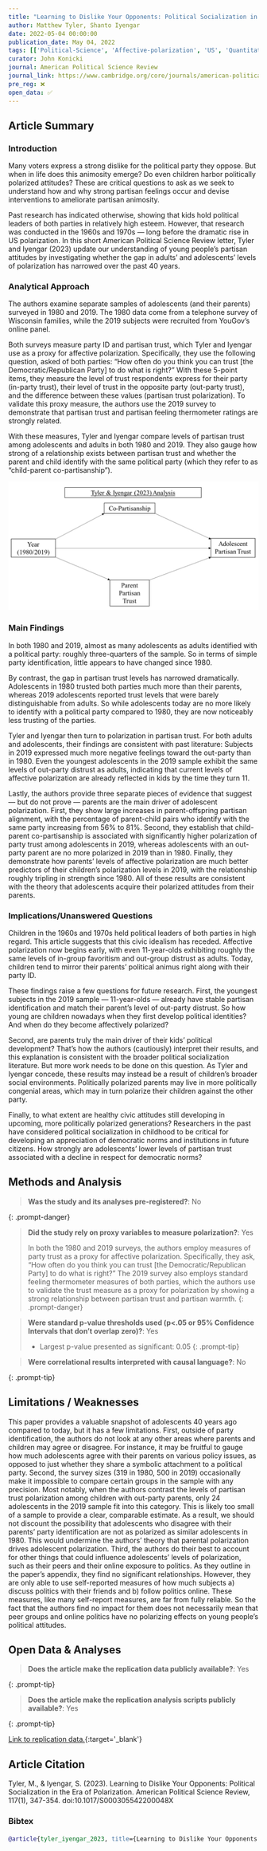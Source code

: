 ```yaml
---
title: "Learning to Dislike Your Opponents: Political Socialization in the Era of Polarization"
author: Matthew Tyler, Shanto Iyengar
date: 2022-05-04 00:00:00
publication_date: May 04, 2022
tags: [['Political-Science', 'Affective-polarization', 'US', 'Quantitative', 'Descriptive']]
curator: John Konicki
journal: American Political Science Review
journal_link: https://www.cambridge.org/core/journals/american-political-science-review/article/learning-to-dislike-your-opponents-political-socialization-in-the-era-of-polarization/C077FF0A2DE578BF1CBEB365D277A67E
pre_reg: ❌
open_data: ✅
---
```


## Article Summary

### Introduction

Many voters express a strong dislike for the political party they oppose. But when in life does this animosity emerge? Do even children harbor politically polarized attitudes? These are critical questions to ask as we seek to understand how and why strong partisan feelings occur and devise interventions to ameliorate partisan animosity. 

Past research has indicated otherwise, showing that kids hold political leaders of both parties in relatively high esteem. However, that research was conducted in the 1960s and 1970s — long before the dramatic rise in US polarization. In this short American Political Science Review letter, Tyler and Iyengar (2023) update our understanding of young people’s partisan attitudes by investigating whether the gap in adults’ and adolescents’ levels of polarization has narrowed over the past 40 years. 

### Analytical Approach

The authors examine separate samples of adolescents (and their parents) surveyed in 1980 and 2019. The 1980 data come from a telephone survey of Wisconsin families, while the 2019 subjects were recruited from YouGov’s online panel.

Both surveys measure party ID and partisan trust, which Tyler and Iyengar use as a proxy for affective polarization. Specifically, they use the following question, asked of both parties: “How often do you think you can trust [the Democratic/Republican Party] to do what is right?” With these 5-point items, they measure the level of trust respondents express for their party (in-party trust), their level of trust in the opposite party (out-party trust), and the difference between these values (partisan trust polarization). To validate this proxy measure, the authors use the 2019 survey to demonstrate that partisan trust and partisan feeling thermometer ratings are strongly related.

With these measures, Tyler and Iyengar compare levels of partisan trust among adolescents and adults in both 1980 and 2019. They also gauge how strong of a relationship exists between partisan trust and whether the parent and child identify with the same political party (which they refer to as “child-parent co-partisanship”).

![**Tyler & Iyengar (2023) Analysis**](/assets/img/tyleriyengar2023analysis.png)

### Main Findings

In both 1980 and 2019, almost as many adolescents as adults identified with a political party: roughly three-quarters of the sample. So in terms of simple party identification, little appears to have changed since 1980.

By contrast, the gap in partisan trust levels has narrowed dramatically. Adolescents in 1980 trusted both parties much more than their parents, whereas 2019 adolescents reported trust levels that were barely distinguishable from adults. So while adolescents today are no more likely to identify with a political party compared to 1980, they are now noticeably less trusting of the parties.

Tyler and Iyengar then turn to polarization in partisan trust. For both adults and adolescents, their findings are consistent with past literature: Subjects in 2019 expressed much more negative feelings toward the out-party than in 1980. Even the youngest adolescents in the 2019 sample exhibit the same levels of out-party distrust as adults, indicating that current levels of affective polarization are already reflected in kids by the time they turn 11.

Lastly, the authors provide three separate pieces of evidence that suggest — but do not prove — parents are the main driver of adolescent polarization. First, they show large increases in parent-offspring partisan alignment, with the percentage of parent-child pairs who identify with the same party increasing from 56% to 81%. Second, they establish that child-parent co-partisanship is associated with significantly higher polarization of party trust among adolescents in 2019, whereas adolescents with an out-party parent are no more polarized in 2019 than in 1980. Finally, they demonstrate how parents’ levels of affective polarization are much better predictors of their children’s polarization levels in 2019, with the relationship roughly tripling in strength since 1980. All of these results are consistent with the theory that adolescents acquire their polarized attitudes from their parents.

### Implications/Unanswered Questions

Children in the 1960s and 1970s held political leaders of both parties in high regard. This article suggests that this civic idealism has receded. Affective polarization now begins early, with even 11-year-olds exhibiting roughly the same levels of in-group favoritism and out-group distrust as adults. Today, children tend to mirror their parents’ political animus right along with their party ID.

These findings raise a few questions for future research. First, the youngest subjects in the 2019 sample — 11-year-olds — already have stable partisan identification and match their parent’s level of out-party distrust. So how young are children nowadays when they first develop political identities? And when do they become affectively polarized?

Second, are parents truly the main driver of their kids’ political development? That’s how the authors (cautiously) interpret their results, and this explanation is consistent with the broader political socialization literature. But more work needs to be done on this question. As Tyler and Iyengar concede, these results may instead be a result of children’s broader social environments. Politically polarized parents may live in more politically congenial areas, which may in turn polarize their children against the other party.

Finally, to what extent are healthy civic attitudes still developing in upcoming, more politically polarized generations? Researchers in the past have considered political socialization in childhood to be critical for developing an appreciation of democratic norms and institutions in future citizens. How strongly are adolescents’ lower levels of partisan trust associated with a decline in respect for democratic norms?

## Methods and Analysis

> **Was the study and its analyses pre-registered?**: No
> 
{: .prompt-danger}

> **Did the study rely on proxy variables to measure polarization?**: Yes
> 
> 
> In both the 1980 and 2019 surveys, the authors employ measures of party trust as a proxy for affective polarization. Specifically, they ask, “How often do you think you can trust [the Democratic/Republican Party] to do what is right?” The 2019 survey also employs standard feeling thermometer measures of both parties, which the authors use to validate the trust measure as a proxy for polarization by showing a strong relationship between partisan trust and partisan warmth.
{: .prompt-danger}


> **Were standard p-value thresholds used (p<.05 or 95% Confidence Intervals that don’t overlap zero)?**: Yes
> 
> - Largest p-value presented as significant: 0.05
{: .prompt-tip}

> **Were correlational results interpreted with causal language?**: No
> 
{: .prompt-tip}

## Limitations / Weaknesses

This paper provides a valuable snapshot of adolescents 40 years ago compared to today, but it has a few limitations. First, outside of party identification, the authors do not look at any other areas where parents and children may agree or disagree. For instance, it may be fruitful to gauge how much adolescents agree with their parents on various policy issues, as opposed to just whether they share a symbolic attachment to a political party.  Second, the survey sizes (319 in 1980, 500 in 2019) occasionally make it impossible to compare certain groups in the sample with any precision. Most notably, when the authors contrast the levels of partisan trust polarization among children with out-party parents, only 24 adolescents in the 2019 sample fit into this category. This is likely too small of a sample to provide a clear, comparable estimate. As a result, we should not discount the possibility that adolescents who disagree with their parents’ party identification are not as polarized as similar adolescents in 1980. This would undermine the authors’ theory that parental polarization drives adolescent polarization.  Third, the authors do their best to account for other things that could influence adolescents’ levels of polarization, such as their peers and their online exposure to politics. As they outline in the paper’s appendix, they find no significant relationships. However, they are only able to use self-reported measures of how much subjects a) discuss politics with their friends and b) follow politics online. These measures, like many self-report measures, are far from fully reliable. So the fact that the authors find no impact for them does not necessarily mean that peer groups and online politics have no polarizing effects on young people’s political attitudes.

## Open Data & Analyses

> **Does the article make the replication data publicly available?**: Yes
> 
{: .prompt-tip}

> **Does the article make the replication analysis scripts publicly available?**: Yes
> 
{: .prompt-tip}


[Link to replication data.](https://dataverse.harvard.edu/dataset.xhtml?persistentId=doi:10.7910/DVN/TMJWIA){:target='_blank'}

## Article Citation

Tyler, M., & Iyengar, S. (2023). Learning to Dislike Your Opponents: Political Socialization in the Era of Polarization. American Political Science Review, 117(1), 347-354. doi:10.1017/S000305542200048X

### Bibtex

```bibtex
@article{tyler_iyengar_2023, title={Learning to Dislike Your Opponents: Political Socialization in the Era of Polarization}, volume={117}, DOI={10.1017/S000305542200048X}, number={1}, journal={American Political Science Review}, publisher={Cambridge University Press}, author={Tyler, Matthew and Iyengar, Shanto}, year={2023}, pages={347–354}}
```